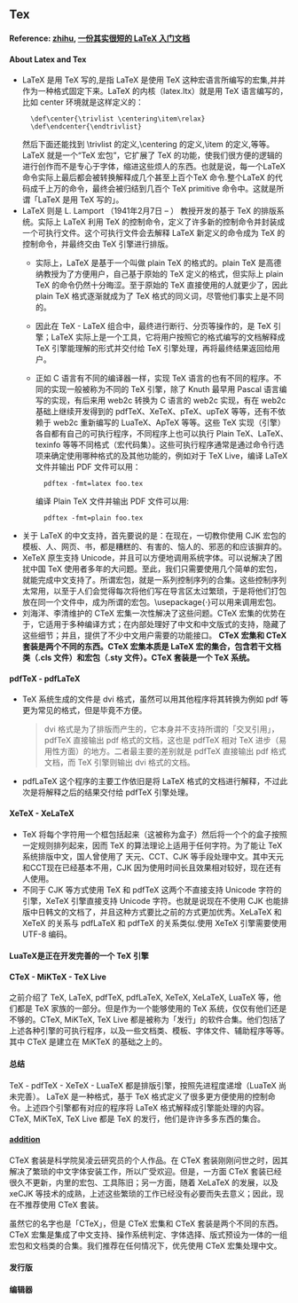 ## Tex 
#### Reference: [zhihu](https://www.zhihu.com/question/49681542), [一份其实很短的 LaTeX 入门文档](https://liam.page/2014/09/08/latex-introduction/)
#### About Latex and Tex
* LaTeX 是用 TeX 写的,是指 LaTeX 是使用 TeX 这种宏语言所编写的宏集,并并作为一种格式固定下来。LaTeX 的内核（latex.ltx）就是用 TeX 语言编写的，比如 center 环境就是这样定义的：
    ```
      \def\center{\trivlist \centering\item\relax} 
      \def\endcenter{\endtrivlist}
    ```
    然后下面还能找到 \trivlist 的定义,\centering 的定义,\item 的定义,等等。LaTeX 就是一个“TeX 宏包”，它扩展了 TeX 的功能，使我们很方便的逻辑的进行创作而不是专心于字体，缩进这些烦人的东西。也就是说，每一个LaTeX 命令实际上最后都会被转换解释成几个甚至上百个TeX 命令.整个LaTeX 的代码成千上万的命令，最终会被归结到几百个 TeX primitive 命令中。这就是所谓「LaTeX 是用 TeX 写的」。
* LaTeX 则是 L. Lamport （1941年2月7日 – ） 教授开发的基于 TeX 的排版系统。实际上 LaTeX 利用 TeX 的控制命令，定义了许多新的控制命令并封装成一个可执行文件。这个可执行文件会去解释 LaTeX 新定义的命令成为 TeX 的控制命令，并最终交由 TeX 引擎进行排版。
  * 实际上，LaTeX 是基于一个叫做 plain TeX 的格式的。plain TeX 是高德纳教授为了方便用户，自己基于原始的 TeX 定义的格式，但实际上 plain TeX 的命令仍然十分晦涩。至于原始的 TeX 直接使用的人就更少了，因此 plain TeX 格式逐渐就成为了 TeX 格式的同义词，尽管他们事实上是不同的。
  * 因此在 TeX - LaTeX 组合中，最终进行断行、分页等操作的，是 TeX 引擎；LaTeX 实际上是一个工具，它将用户按照它的格式编写的文档解释成 TeX 引擎能理解的形式并交付给 TeX 引擎处理，再将最终结果返回给用户。

  * 正如 C 语言有不同的编译器一样，实现 TeX 语言的也有不同的程序。不同的实现一般被称为不同的 TeX 引擎，除了 Knuth 最早用 Pascal 语言编写的实现，有后来用 web2c 转换为 C 语言的 web2c 实现，有在 web2c 基础上继续开发得到的 pdfTeX、XeTeX、pTeX、upTeX 等等，还有不依赖于 web2c 重新编写的 LuaTeX、ApTeX 等等。这些 TeX 实现（引擎）各自都有自己的可执行程序，不同程序上也可以执行 Plain TeX、LaTeX、texinfo 等等不同格式（宏代码集）。这些可执行程序通常是通过命令行选项来确定使用哪种格式的及其他功能的，例如对于 TeX Live，编译 LaTeX 文件并输出 PDF 文件可以用：
    ```
      pdftex -fmt=latex foo.tex
    ```
    编译 Plain TeX 文件并输出 PDF 文件可以用:
    ```
      pdftex -fmt=plain foo.tex
    ```
* 关于 LaTeX 的中文支持，首先要说的是：在现在，一切教你使用 CJK 宏包的模板、人、网页、书，都是糟糕的、有害的、恼人的、邪恶的和应该摒弃的。
* XeTeX 原生支持 Unicode，并且可以方便地调用系统字体。可以说解决了困扰中国 TeX 使用者多年的大问题。至此，我们只需要使用几个简单的宏包，就能完成中文支持了。所谓宏包，就是一系列控制序列的合集。这些控制序列太常用，以至于人们会觉得每次将他们写在导言区太过繁琐，于是将他们打包放在同一个文件中，成为所谓的宏包。\usepackage{·}可以用来调用宏包。
* 刘海洋、李清维护的 CTeX 宏集一次性解决了这些问题。CTeX 宏集的优势在于，它适用于多种编译方式；在内部处理好了中文和中文版式的支持，隐藏了这些细节；并且，提供了不少中文用户需要的功能接口。
  **CTeX 宏集和 CTeX 套装是两个不同的东西。CTeX 宏集本质是 LaTeX 宏的集合，包含若干文档类（.cls 文件）和宏包（.sty 文件）。CTeX 套装是一个 TeX 系统。**
#### pdfTeX - pdfLaTeX
* TeX 系统生成的文件是 dvi 格式，虽然可以用其他程序将其转换为例如 pdf 等更为常见的格式，但是毕竟不方便。
  > dvi 格式是为了排版而产生的，它本身并不支持所谓的「交叉引用」，pdfTeX 直接输出 pdf 格式的文档，这也是 pdfTeX 相对 TeX 进步（易用性方面）的地方。二者最主要的差别就是 pdfTeX 直接输出 pdf 格式文档，而 TeX 引擎则输出 dvi 格式的文档。
* pdfLaTeX 这个程序的主要工作依旧是将 LaTeX 格式的文档进行解释，不过此次是将解释之后的结果交付给 pdfTeX 引擎处理。
#### XeTeX - XeLaTeX
* TeX 将每个字符用一个框包括起来（这被称为盒子）然后将一个个的盒子按照一定规则排列起来，因而 TeX 的算法理论上适用于任何字符。为了能让 TeX 系统排版中文，国人曾使用了 天元、CCT、CJK 等手段处理中文。其中天元和CCT现在已经基本不用，CJK 因为使用时间长且效果相对较好，现在还有人使用。
* 不同于 CJK 等方式使用 TeX 和 pdfTeX 这两个不直接支持 Unicode 字符的引擎，XeTeX 引擎直接支持 Unicode 字符。也就是说现在不使用 CJK 也能排版中日韩文的文档了，并且这种方式要比之前的方式更加优秀。XeLaTeX 和 XeTeX 的关系与 pdfLaTeX 和 pdfTeX 的关系类似.使用 XeTeX 引擎需要使用 UTF-8 编码。
#### LuaTeX是正在开发完善的一个 TeX 引擎
#### CTeX - MiKTeX - TeX Live
之前介绍了 TeX, LaTeX, pdfTeX, pdfLaTeX, XeTeX, XeLaTeX, LuaTeX 等，他们都是 TeX 家族的一部分。但是作为一个能够使用的 TeX 系统，仅仅有他们还是不够的。CTeX, MiKTeX, TeX Live 都是被称为「发行」的软件合集。他们包括了上述各种引擎的可执行程序，以及一些文档类、模板、字体文件、辅助程序等等。其中 CTeX 是建立在 MiKTeX 的基础之上的。
#### 总结
TeX - pdfTeX - XeTeX - LuaTeX 都是排版引擎，按照先进程度递增（LuaTeX 尚未完善）。
LaTeX 是一种格式，基于 TeX 格式定义了很多更方便使用的控制命令。上述四个引擎都有对应的程序将 LaTeX 格式解释成引擎能处理的内容。
CTeX, MiKTeX, TeX Live 都是 TeX 的发行，他们是许许多多东西的集合。
#### [addition](https://liam.page/texlive/)
CTeX 套装是科学院吴凌云研究员的个人作品。在 CTeX 套装刚刚问世之时，因其解决了繁琐的中文字体安装工作，所以广受欢迎。但是，一方面 CTeX 套装已经很久不更新，内里的宏包、工具陈旧；另一方面，随着 XeLaTeX 的发展，以及 xeCJK 等技术的成熟，上述这些繁琐的工作已经没有必要而失去意义；因此，现在不推荐使用 CTeX 套装。

虽然它的名字也是「CTeX」，但是 CTeX 宏集和 CTeX 套装是两个不同的东西。CTeX 宏集是集成了中文支持、操作系统判定、字体选择、版式预设为一体的一组宏包和文档类的合集。我们推荐在任何情况下，优先使用 CTeX 宏集处理中文。
#### 发行版


#### 编辑器
